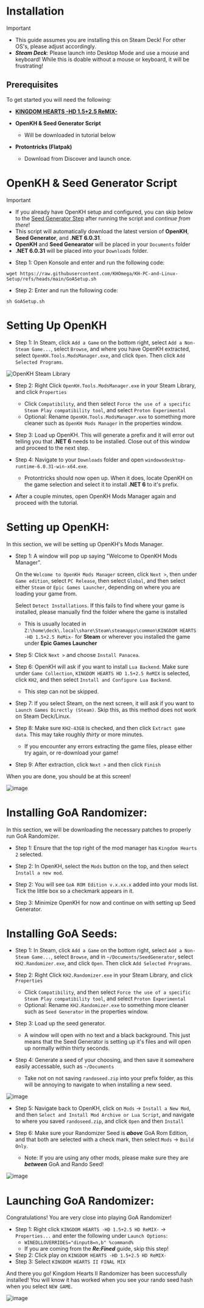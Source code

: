 # Installation

> [!IMPORTANT]
> - This guide assumes you are installing this on Steam Deck! For other OS's, please adjust accordingly.
> - ***Steam Deck***: Please launch into Desktop Mode and use a mouse and keyboard! While this is doable without a mouse or keyboard, it will be frustrating!

## Prerequisites
To get started you will need the following:

- [**KINGDOM HEARTS -HD 1.5+2.5 ReMIX-**](https://store.steampowered.com/app/2552430/KINGDOM_HEARTS_HD_1525_ReMIX/)

- **OpenKH & Seed Generator Script**
   - Will be downloaded in tutorial below

- **Protontricks (Flatpak)**
   - Download from Discover and launch once.

# OpenKH & Seed Generator Script

> [!IMPORTANT]
> - If you already have OpenKH setup and configured, you can skip below to the [Seed Generator Step](https://github.com/KHOmega/KH-PC-and-Linux-Setup/blob/main/GoA-Randomizer-linux-setup.md#installing-goa-randomizer) after running the script and *continue from there*!
> - This script will automatically download the latest version of **OpenKH**, **Seed Generator**, and **.NET 6.0.31**.
> - **OpenKH** and **Seed Genearator** will be placed in your `Documents` folder
> - **.NET 6.0.31** will be placed into your `Downloads` folder.

- Step 1: Open Konsole and enter and run the following code:

`wget https://raw.githubusercontent.com/KHOmega/KH-PC-and-Linux-Setup/refs/heads/main/GoASetup.sh`

- Step 2: Enter and run the following code:

`sh GoASetup.sh`

# Setting Up OpenKH

- Step 1: In Steam, click `Add a Game` on the bottom right, select `Add a Non-Steam Game...`, select `Browse`, and where you have OpenKH extracted, select `OpenKH.Tools.ModsManager.exe`, and click `Open`. Then click `Add Selected Programs`.

![OpenKH Steam Library](https://github.com/user-attachments/assets/6b7af2e3-3d06-4acb-9e02-2c0f1003c58f)

- Step 2: Right Click `OpenKH.Tools.ModsManager.exe` in your Steam Library, and click `Properties`
   - Click `Compatibility`, and then select `Force the use of a specific Steam Play compatibility tool`, and select `Proton Experimental`
   - Optional: Rename `OpenKH.Tools.ModsManager.exe` to something more cleaner such as `OpenKH Mods Manager` in the properties window.

- Step 3: Load up OpenKH. This will generate a prefix and it will error out telling you that **.NET 6** needs to be installed. Close out of this window and proceed to the next step.

- Step 4: Navigate to your `Downloads` folder and open `windowsdesktop-runtime-6.0.31-win-x64.exe`.
   - Protontricks should now open up. When it does, locate OpenKH on the game selection and select it to install **.NET 6** to it's prefix.

- After a couple minutes, open OpenKH Mods Manager again and proceed with the tutorial.

# Setting up OpenKH:

In this section, we will be setting up OpenKH's Mods Manager.

- Step 1: A window will pop up saying "Welcome to OpenKH Mods Manager".

  On the `Welcome to OpenKH Mods Manager` screen, click `Next >`, then under `Game edition`, select `PC Release`, then select `Global`, and then select either `Steam` or `Epic Games Launcher`, depending on where you are loading your game from.

  Select `Detect Installations`. If this fails to find where your game is installed, please manually find the folder where the game is installed
  - This is usually located in `Z:\home\deck\.local\share\Steam\steamapps\common\KINGDOM HEARTS -HD 1.5+2.5 ReMix-` for **Steam** or wherever you installed the game under **Epic Games Launcher**

- Step 5: Click `Next >` and choose `Install Panacea`.

- Step 6: OpenKH will ask if you want to install `Lua Backend`. Make sure under `Game Collection`, `KINGDOM HEARTS HD 1.5+2.5 ReMIX` is selected, click `KH2`, and then select `Install and Configure Lua Backend`.
   - This step can not be skipped.

- Step 7: If you select Steam, on the next screen, it will ask if you want to `Launch Games Directly (Steam)`. Skip this, as this method does not work on Steam Deck/Linux.

- Step 8: Make sure `KH2-43GB` is checked, and then click `Extract game data`. This may take roughly *thirty* or more minutes.
   - If you encounter any errors extracting the game files, please either try again, or re-download your game!

- Step 9: After extraction, click `Next >` and then click `Finish`

When you are done, you should be at this screen!

![image](https://github.com/KHOmega/KH-Linux-Setup/assets/93887977/3c0d26c6-1ef5-4f3e-ba84-9e29a8e0291a)

# Installing GoA Randomizer:

In this section, we will be downloading the necessary patches to properly run GoA Randomizer.

- Step 1: Ensure that the top right of the mod manager has `Kingdom Hearts 2` selected.

- Step 2: In OpenKH, select the `Mods` button on the top, and then select `Install a new mod`.

- Step 2: You will see `GoA ROM Edition v.x.xx.x` added into your mods list. Tick the little box so a checkmark appears in it.

- Step 3: Minimize OpenKH for now and continue on with setting up Seed Generator.

# Installing GoA Seeds:

- Step 1: In Steam, click `Add a Game` on the bottom right, select `Add a Non-Steam Game...`, select `Browse`, and in `~/Documents/SeedGenerator`, select `KH2.Randomizer.exe`, and click `Open`. Then click `Add Selected Programs`.

- Step 2: Right Click `KH2.Randomizer.exe` in your Steam Library, and click `Properties`
   - Click `Compatibility`, and then select `Force the use of a specific Steam Play compatibility tool`, and select `Proton Experimental`
   - Optional: Rename `KH2.Randomizer.exe` to something more cleaner such as `Seed Generator` in the properties window.

- Step 3: Load up the seed generator.
   - A window will open with no text and a black background. This just means that the Seed Generator is setting up it's files and will open up normally within thirty seconds.

- Step 4: Generate a seed of your choosing, and then save it somewhere easily accessable, such as `~/Documents`
   - Take not on not saving `randoseed.zip` into your prefix folder, as this will be annoying to navigate to when installing a new seed.

![image](https://github.com/user-attachments/assets/82a0e8fa-5bba-4b22-a232-594d3e16adb8)

- Step 5: Navigate back to OpenKH, click on `Mods` -> `Install a New Mod`, and then `Select and Install Mod Archive or Lua Script`, and navigate to where you saved `randoseed.zip`, and click `Open` and then `Install`

- Step 6: Make sure your Randomizer Seed is ***above*** GoA Rom Edition, and that both are selected with a check mark, then select `Mods` -> `Build Only`.
   - Note: If you are using any other mods, please make sure they are ***between*** GoA and Rando Seed!

![image](https://github.com/user-attachments/assets/ec082b30-d938-4ab0-ac09-a1fbe0afd58e)

# Launching GoA Randomizer:

Congratulations! You are very close into playing GoA Randomizer!

- Step 1: Right click `KINGDOM HEARTS -HD 1.5+2.5 HD ReMIX-` -> `Properties...` and enter the following under `Launch Options`:
     - `WINEDLLOVERRIDES="dinput8=n,b" %command%`
     -  If you are coming from the ***Re:Fined*** guide, skip this step!
- Step 2: Click play on `KINGDOM HEARTS -HD 1.5+2.5 HD ReMIX-`
- Step 3: Select `KINGDOM HEARTS II FINAL MIX`

And there you go! Kingdom Hearts II Randomizer has been successfully installed! You will know it has worked when you see your rando seed hash when you select `NEW GAME`.

![image](https://github.com/user-attachments/assets/a3ade002-1c70-4110-927d-4cbd21a84f43)
